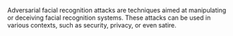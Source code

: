 Adversarial facial recognition attacks are techniques aimed at manipulating or deceiving facial recognition systems. These attacks can be used in various contexts, such as security, privacy, or even satire.
